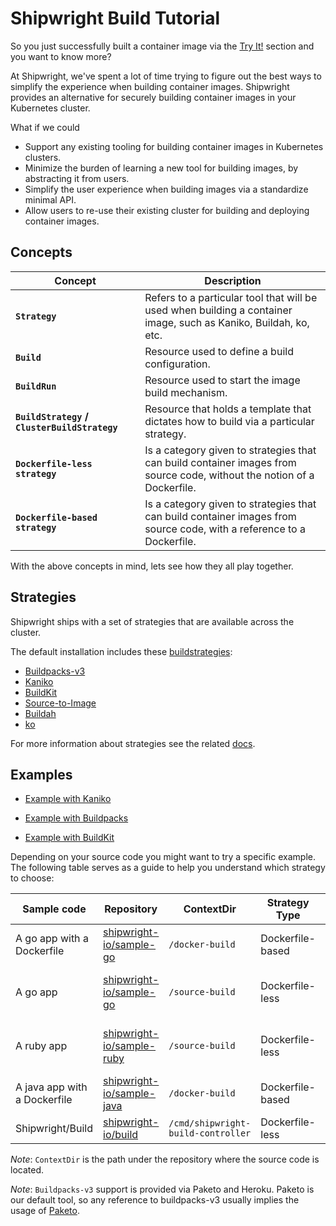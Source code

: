 # Shipwright Build Tutorial

So you just successfully built a container image via the [Try It!](../../README.md#try-it) section and you want to know more?

At Shipwright, we've spent a lot of time trying to figure out the best ways to simplify the experience when
building container images. Shipwright provides an alternative for securely building container images in your Kubernetes cluster.


What if we could

- Support any existing tooling for building container images in Kubernetes clusters.
- Minimize the burden of learning a new tool for building images, by abstracting it from users.
- Simplify the user experience when building images via a standardize minimal API.
- Allow users to re-use their existing cluster for building and deploying container images.

## Concepts

| Concept     | Description |
| ----------- | ----------- |
| **`Strategy`**      | Refers to a particular tool that will be used when building a container image, such as Kaniko, Buildah, ko, etc. |
| **`Build`**   | Resource used to define a build configuration. |
| **`BuildRun`**   | Resource used to start the image build mechanism. |
| **`BuildStrategy` / `ClusterBuildStrategy`**   | Resource that holds a template that dictates how to build via a particular strategy. |
| **`Dockerfile-less strategy`**   | Is a category given to strategies that can build container images from source code, without the notion of a Dockerfile. |
| **`Dockerfile-based strategy`**   | Is a category given to strategies that can build container images from source code, with a reference to a Dockerfile. |

With the above concepts in mind, lets see how they all play together.

## Strategies

Shipwright ships with a set of strategies that are available across the cluster.

The default installation includes these [buildstrategies](/docs/buildstrategies.md):

* [Buildpacks-v3](docs/buildstrategies.md#buildpacks-v3)
* [Kaniko](docs/buildstrategies.md#kaniko)
* [BuildKit](docs/buildstrategies.md#buildkit)
* [Source-to-Image](docs/buildstrategies.md#source-to-image)
* [Buildah](docs/buildstrategies.md#buildah)
* [ko](docs/buildstrategies.md#ko)

For more information about strategies see the related [docs](/docs/buildstrategies.md).

## Examples

* [Example with Kaniko](/docs/tutorials/building_with_kaniko.md)

* [Example with Buildpacks](/docs/tutorials/building_with_buildpacks.md)

* [Example with BuildKit](/docs/tutorials/building_with_buildkit.md)

Depending on your source code you might want to try a specific example. The following table serves as a guide to help you understand which
strategy to choose:

| Sample code | Repository | ContextDir | Strategy Type | Strategy to use |
| ----------- | ----------- | ------------- | ------------- | ------------- |
| A go app with a Dockerfile | [shipwright-io/sample-go](https://github.com/shipwright-io/sample-go) | `/docker-build` | Dockerfile-based | Kaniko, BuildKit, Buildah |
| A go app | [shipwright-io/sample-go](https://github.com/shipwright-io/sample-go) | `/source-build` | Dockerfile-less | buildpacks-v3, buildpacks-v3-heroku |
| A ruby app | [shipwright-io/sample-ruby](https://github.com/shipwright-io/sample-ruby) | `/source-build` | Dockerfile-less | buildpacks-v3, buildpacks-v3-heroku |
| A java app with a Dockerfile | [shipwright-io/sample-java](https://github.com/shipwright-io/sample-java) | `/docker-build` | Dockerfile-based | Kaniko, BuildKit, Buildah |
| Shipwright/Build | [shipwright-io/build](https://github.com/shipwright-io/build) |  `/cmd/shipwright-build-controller` | Dockerfile-less | ko |

_Note_: `ContextDir` is the path under the repository where the source code is located.

_Note_: `Buildpacks-v3` support is provided via Paketo and Heroku. Paketo is our default tool, so any reference to buildpacks-v3 usually implies the usage of [Paketo](https://paketo.io/).
